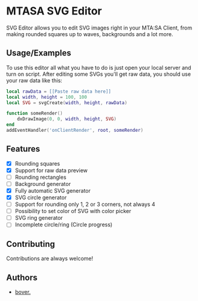 
# MTASA SVG Editor

SVG Editor allows you to edit SVG images right in your MTA:SA Client, from making rounded squares up to waves, backgrounds and a lot more.


## Usage/Examples

To use this editor all what you have to do is just open your local server and turn on script. After editing some SVGs you'll get raw data, you should use your raw data like this:

```lua
local rawData = [[Paste raw data here]]
local width, height = 100, 100
local SVG = svgCreate(width, height, rawData)

function someRender()
    dxDrawImage(0, 0, width, height, SVG)
end
addEventHandler('onClientRender', root, someRender)
```

## Features

- [x]  Rounding squares
- [x]  Support for raw data preview
- [ ]  Rounding rectangles
- [ ]  Background generator
- [x]  Fully automatic SVG generator
- [x]  SVG circle generator
- [ ]  Support for rounding only 1, 2 or 3 corners, not always 4
- [ ]  Possibility to set color of SVG with color picker
- [ ]  SVG ring generator
- [ ]  Incomplete circle/ring (Circle progress)
## Contributing

Contributions are always welcome!


## Authors

- [bover.](https://www.github.com/boversoneg)

